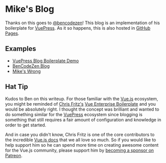 # Mike's Blog

Thanks on this goes to [@bencodezen](https://github.com/bencodezen/vuepress-blog-boilerplate.git)! This blog is an implementation of his boilerplate for [VuePress](https://vuepress.vuejs.org). As it so happens, this is also hosted in [GitHub Pages](https://github.com/itsxallwater/itsxallwater.github.io).

## Examples

- [VuePress Blog Boilerplate Demo](https://vigorous-lovelace-5c861d.netlify.com/)
- [BenCodeZen Blog](https://www.bencodezen.io)
- [Mike's Wrong](https://mwright.dev)

## Hat Tip

Kudos to Ben on this writeup. For those familiar with the [Vue.js](https://www.vuejs.org) ecosystem, you might be reminded of [Chris Fritz's](https://www.twitter.com/chrisvfritz) [Vue Enterprise Boilerplate](https://github.com/chrisvfritz/vue-enterprise-boilerplate) and you would be absolutely right. I thought the concept was brilliant and wanted to do something similar for the [VuePress](https://vuepress.vuejs.org) ecosystem since blogging is something that still requires a fair amount of configuration and knowledge in order to get started.

And in case you didn't know, Chris Fritz is one of the core contributors to the incredible [Vue.js docs](https://vuejs.org/v2/guide/) that we all love so much. So if you would like to help support him so he can spend more time on creating awesome content for the Vue.js community, please support him by [becoming a sponsor on Patreon](https://www.patreon.com/chrisvuefritz). 
